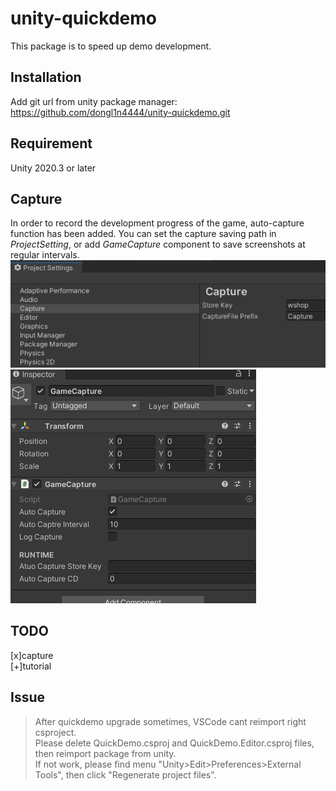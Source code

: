 # unity-quickdemo
This package is to speed up demo development.

## Installation
Add git url from unity package manager:  
https://github.com/dongl1n4444/unity-quickdemo.git

## Requirement
Unity 2020.3 or later

## Capture
In order to record the development progress of the game, auto-capture function has been added. You can set the capture saving path in *ProjectSetting*, or add *GameCapture* component to save screenshots at regular intervals.
![image](./ReadmeRaw~/Capture_ProjectSettings.png)
![image](./ReadmeRaw~/Capture_GameCaptureComponent.png)

## TODO
[x]capture  
[+]tutorial  

## Issue  
> After quickdemo upgrade sometimes, VSCode cant reimport right csproject.  
Please delete QuickDemo.csproj and QuickDemo.Editor.csproj files, then reimport package from unity.  
If not work, please find menu "Unity>Edit>Preferences>External Tools", then click "Regenerate project files".


